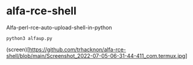 # alfa-rce-shell
Alfa-perl-rce-auto-upload-shell-in-python
```
python3 alfaup.py
```
(screen)[https://github.com/trhacknon/alfa-rce-shell/blob/main/Screenshot_2022-07-05-06-31-44-411_com.termux.jpg]
